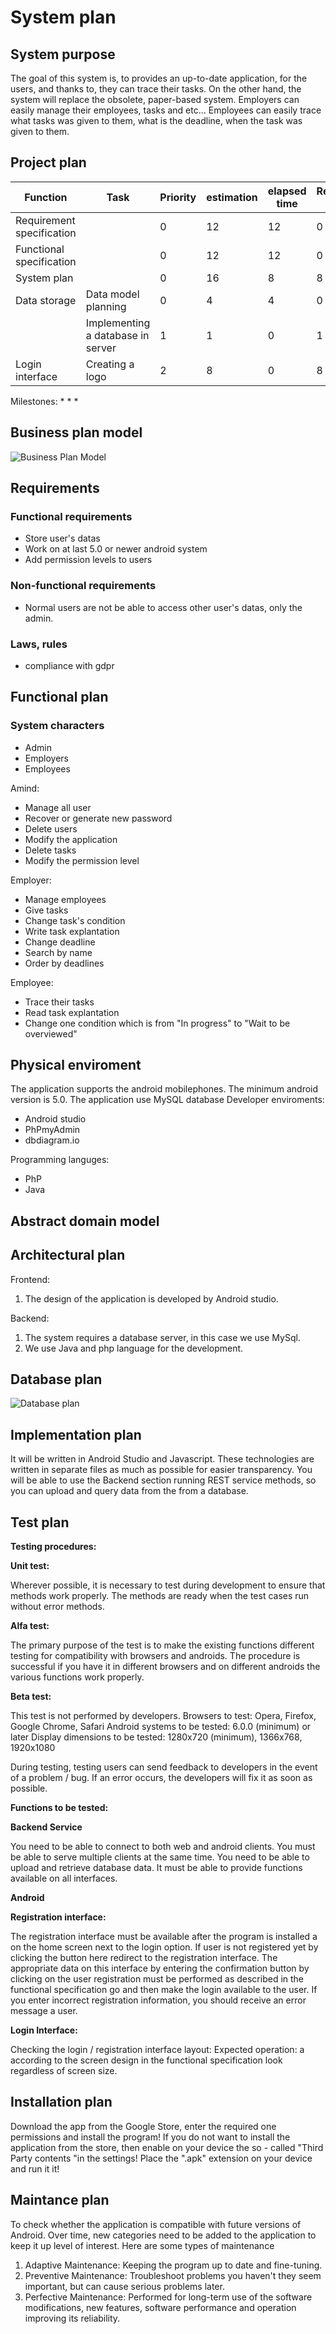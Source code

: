 # System plan

## System purpose
The goal of this system is, to provides an up-to-date application, for the users, and thanks to, they can trace their tasks.
On the other hand, the system will replace the obsolete, paper-based system.
Employers can easily manage their employees, tasks and etc...
Employees can easily trace what tasks was given to them, what is the deadline, when the task was given to them.




## Project plan
Function | Task | Priority | estimation | elapsed time | Remaining Time
------------ | ------------- | ------------ | ----------- | ----------- | -----------
Requirement specification |   | 0 | 12 | 12 | 0
Functional specification |   | 0 | 12 | 12 | 0
System plan |   | 0 | 16 | 8 | 8
Data storage | Data model planning | 0 | 4 | 4 | 0
|   | Implementing a database in server | 1 | 1 | 0 | 1
Login interface | Creating a logo | 2 | 8 | 0 | 8

Milestones: *
			*
			*

## Business plan model
![Business Plan Model](https://github.com/Martonai/Project-Skidrow/blob/main/First%20Project/pictures/business_plan_model.png)

## Requirements
### Functional requirements
* Store user's datas
* Work on at last 5.0 or newer android system
* Add permission levels to users

### Non-functional requirements
* Normal users are not be able to access other user's datas, only the admin.

### Laws, rules
* compliance with gdpr

## Functional plan
### System characters
* Admin
* Employers
* Employees

Amind:

* Manage all user
* Recover or generate new password
* Delete users
* Modify the application
* Delete tasks
* Modify the permission level
 
Employer:

* Manage employees
* Give tasks
* Change task's condition
* Write task explantation
* Change deadline
* Search by name
* Order by deadlines

Employee:

* Trace their tasks 
* Read task explantation
* Change one condition which is from "In progress" to "Wait to be overviewed"


## Physical enviroment
The application supports the android mobilephones. The minimum android version is 5.0.
The application use MySQL database
Developer enviroments: 
* Android studio
* PhPmyAdmin
* dbdiagram.io

Programming languges:
* PhP
* Java 
 
## Abstract domain model

## Architectural plan
Frontend:

1. The design of the application is developed by Android studio.

Backend:

1. The system requires a database server, in this case we use MySql.
2. We use Java and php language for the development.

## Database plan
![Database plan](https://github.com/Martonai/Project-Skidrow/blob/main/First%20Project/pictures/Database.PNG)

## Implementation plan
It will be written in Android Studio and Javascript.
These technologies are written in separate files as much as possible
for easier transparency.
You will be able to use the Backend section running
REST service methods, so you can upload and query data from the
from a database.


## Test plan
**Testing procedures:**

**Unit test:**

Wherever possible, it is necessary to test during development to ensure that
methods work properly. The
methods are ready when the test cases run without error
methods.

**Alfa test:**

The primary purpose of the test is to make the existing functions different
testing for compatibility with browsers and androids.
The procedure is successful if you have it in different browsers and on different androids
the various functions work properly.

**Beta test:**

This test is not performed by developers.
Browsers to test: Opera, Firefox, Google Chrome, Safari
Android systems to be tested: 6.0.0 (minimum) or later
Display dimensions to be tested: 1280x720 (minimum), 1366x768, 1920x1080

During testing, testing users can send feedback to
developers in the event of a problem / bug.
If an error occurs, the developers will fix it as soon as possible.

**Functions to be tested:**

**Backend Service**

You need to be able to connect to both web and android clients.
You must be able to serve multiple clients at the same time.
You need to be able to upload and retrieve database data.
It must be able to provide functions available on all interfaces.

**Android**

**Registration interface:**

The registration interface must be available after the program is installed a
on the home screen next to the login option. If
user is not registered yet by clicking the button here
redirect to the registration interface. The appropriate data on this interface
by entering the confirmation button by clicking on the user
registration must be performed as described in the functional specification
go and then make the login available to the user.
If you enter incorrect registration information, you should receive an error message a
user.

**Login Interface:**

Checking the login / registration interface layout: Expected operation: a
according to the screen design in the functional specification
look regardless of screen size.

## Installation plan
Download the app from the Google Store, enter the required one
permissions and install the program!
If you do not want to install the application from the store, then
enable on your device the so - called "Third Party
contents "in the settings!
Place the ".apk" extension on your device and run it
it!


## Maintance plan
To check
whether the application is compatible with future versions of Android.
Over time, new categories need to be added to the application to keep it up
level of interest.
Here are some types of maintenance

1. Adaptive Maintenance: Keeping the program up to date and fine-tuning.
2. Preventive Maintenance: Troubleshoot problems you haven't
they seem important, but can cause serious problems later.
3. Perfective Maintenance: Performed for long-term use of the software
modifications, new features, software performance and operation
improving its reliability.
